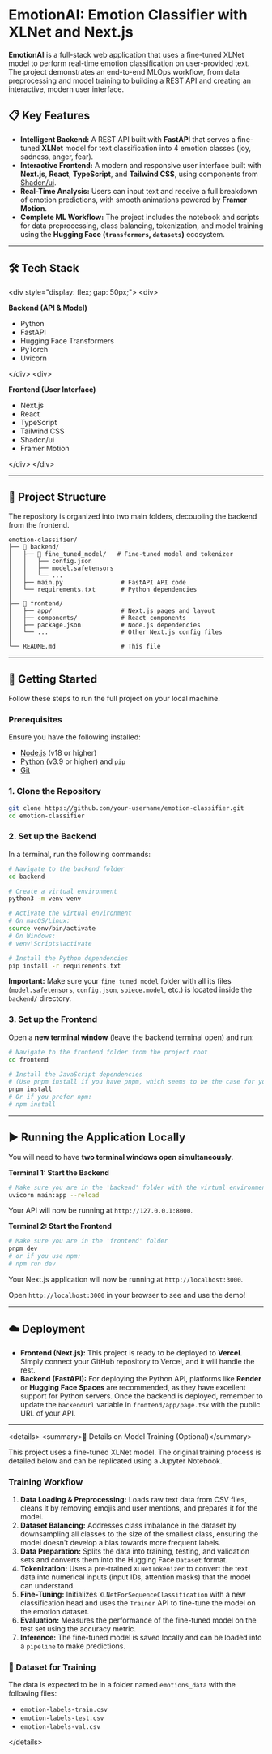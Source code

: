 # EmotionAI: Emotion Classifier with XLNet and Next.js

[](https://www.google.com/search?q=https://your-deployment-url.vercel.app)

**EmotionAI** is a full-stack web application that uses a fine-tuned XLNet model to perform real-time emotion classification on user-provided text. The project demonstrates an end-to-end MLOps workflow, from data preprocessing and model training to building a REST API and creating an interactive, modern user interface.

## 

## 📋 Key Features

  * **Intelligent Backend:** A REST API built with **FastAPI** that serves a fine-tuned **XLNet** model for text classification into 4 emotion classes (joy, sadness, anger, fear).
  * **Interactive Frontend:** A modern and responsive user interface built with **Next.js**, **React**, **TypeScript**, and **Tailwind CSS**, using components from [Shadcn/ui](https://ui.shadcn.com/).
  * **Real-Time Analysis:** Users can input text and receive a full breakdown of emotion predictions, with smooth animations powered by **Framer Motion**.
  * **Complete ML Workflow:** The project includes the notebook and scripts for data preprocessing, class balancing, tokenization, and model training using the **Hugging Face (`transformers`, `datasets`)** ecosystem.

-----

## 🛠️ Tech Stack

\<div style="display: flex; gap: 50px;"\>
\<div\>

**Backend (API & Model)**

  * Python
  * FastAPI
  * Hugging Face Transformers
  * PyTorch
  * Uvicorn

\</div\>
\<div\>

**Frontend (User Interface)**

  * Next.js
  * React
  * TypeScript
  * Tailwind CSS
  * Shadcn/ui
  * Framer Motion

\</div\>
\</div\>

-----

## 📂 Project Structure

The repository is organized into two main folders, decoupling the backend from the frontend.

```
emotion-classifier/
├── 📂 backend/
│   ├── 📂 fine_tuned_model/   # Fine-tuned model and tokenizer
│   │   ├── config.json
│   │   ├── model.safetensors
│   │   └── ...
│   ├── main.py                # FastAPI API code
│   └── requirements.txt       # Python dependencies
│
├── 📂 frontend/
│   ├── app/                   # Next.js pages and layout
│   ├── components/            # React components
│   ├── package.json           # Node.js dependencies
│   └── ...                    # Other Next.js config files
│
└── README.md                  # This file
```

-----

## 🚀 Getting Started

Follow these steps to run the full project on your local machine.

### Prerequisites

Ensure you have the following installed:

  * [Node.js](https://nodejs.org/) (v18 or higher)
  * [Python](https://www.python.org/) (v3.9 or higher) and `pip`
  * [Git](https://git-scm.com/)

### 1\. Clone the Repository

```bash
git clone https://github.com/your-username/emotion-classifier.git
cd emotion-classifier
```

### 2\. Set up the Backend

In a terminal, run the following commands:

```bash
# Navigate to the backend folder
cd backend

# Create a virtual environment
python3 -m venv venv

# Activate the virtual environment
# On macOS/Linux:
source venv/bin/activate
# On Windows:
# venv\Scripts\activate

# Install the Python dependencies
pip install -r requirements.txt
```

**Important:** Make sure your `fine_tuned_model` folder with all its files (`model.safetensors`, `config.json`, `spiece.model`, etc.) is located inside the `backend/` directory.

### 3\. Set up the Frontend

Open a **new terminal window** (leave the backend terminal open) and run:

```bash
# Navigate to the frontend folder from the project root
cd frontend

# Install the JavaScript dependencies
# (Use pnpm install if you have pnpm, which seems to be the case for your project)
pnpm install
# Or if you prefer npm:
# npm install
```

-----

## ▶️ Running the Application Locally

You will need to have **two terminal windows open simultaneously**.

**Terminal 1: Start the Backend**

```bash
# Make sure you are in the 'backend' folder with the virtual environment activated
uvicorn main:app --reload
```

Your API will now be running at `http://127.0.0.1:8000`.

**Terminal 2: Start the Frontend**

```bash
# Make sure you are in the 'frontend' folder
pnpm dev
# or if you use npm:
# npm run dev
```

Your Next.js application will now be running at `http://localhost:3000`.

Open `http://localhost:3000` in your browser to see and use the demo\!

-----

## ☁️ Deployment

  * **Frontend (Next.js):** This project is ready to be deployed to **Vercel**. Simply connect your GitHub repository to Vercel, and it will handle the rest.
  * **Backend (FastAPI):** For deploying the Python API, platforms like **Render** or **Hugging Face Spaces** are recommended, as they have excellent support for Python servers. Once the backend is deployed, remember to update the `backendUrl` variable in `frontend/app/page.tsx` with the public URL of your API.

-----

\<details\>
\<summary\>📖 Details on Model Training (Optional)\</summary\>

This project uses a fine-tuned XLNet model. The original training process is detailed below and can be replicated using a Jupyter Notebook.

### Training Workflow

1.  **Data Loading & Preprocessing:** Loads raw text data from CSV files, cleans it by removing emojis and user mentions, and prepares it for the model.
2.  **Dataset Balancing:** Addresses class imbalance in the dataset by downsampling all classes to the size of the smallest class, ensuring the model doesn't develop a bias towards more frequent labels.
3.  **Data Preparation:** Splits the data into training, testing, and validation sets and converts them into the Hugging Face `Dataset` format.
4.  **Tokenization:** Uses a pre-trained `XLNetTokenizer` to convert the text data into numerical inputs (input IDs, attention masks) that the model can understand.
5.  **Fine-Tuning:** Initializes `XLNetForSequenceClassification` with a new classification head and uses the `Trainer` API to fine-tune the model on the emotion dataset.
6.  **Evaluation:** Measures the performance of the fine-tuned model on the test set using the accuracy metric.
7.  **Inference:** The fine-tuned model is saved locally and can be loaded into a `pipeline` to make predictions.

### 📂 Dataset for Training

The data is expected to be in a folder named `emotions_data` with the following files:

  * `emotion-labels-train.csv`
  * `emotion-labels-test.csv`
  * `emotion-labels-val.csv`

\</details\>